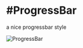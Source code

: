 #ProgressBar
===========

a nice progressbar style

![](https://github.com/cr1944/ProgressBar/raw/master/1.gif "ProgressBar")

